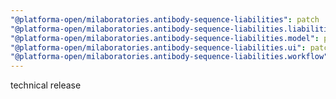 ```yaml
---
"@platforma-open/milaboratories.antibody-sequence-liabilities": patch
"@platforma-open/milaboratories.antibody-sequence-liabilities.liabilities-calc-script": patch
"@platforma-open/milaboratories.antibody-sequence-liabilities.model": patch
"@platforma-open/milaboratories.antibody-sequence-liabilities.ui": patch
"@platforma-open/milaboratories.antibody-sequence-liabilities.workflow": patch
---
```


technical release
